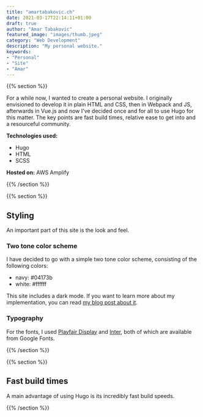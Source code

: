 ```yaml
---
title: "amartabakovic.ch"
date: 2021-03-17T22:14:11+01:00
draft: true
author: "Amar Tabakovic"
featured_image: "images/thumb.jpeg"
category: "Web Development"
description: "My personal website."
keywords:
- "Personal"
- "Site"
- "Amar"
---
```

{{% section %}}

For a while now, I wanted to create a personal website. I originally envisioned to develop it in plain HTML and CSS, then in Webpack and JS, afterwards in Vue.js and now I've decided once and for all to use Hugo for this matter. The key points are fast build times, relative ease to get into and a resourceful community. 

**Technologies used:**
- Hugo
- HTML
- SCSS

**Hosted on:** AWS Amplify

{{% /section %}}

{{% section %}}
## Styling

An important part of this site is the look and feel.

### Two tone color scheme

I have decided to go with a simple two tone color scheme, consisting of the following colors:
- navy: #04173b
- white: #ffffff

This site includes a dark mode. If you want to learn more about my implementation, you can read [my blog post about it](https://amartabakovic.ch/blog/hugo-dark-theme).


### Typography

For the fonts, I used [Playfair Display](https://fonts.google.com/specimen/Playfair+Display?preview.text_type=custom) and [Inter](https://fonts.google.com/specimen/Inter?preview.text_type=custom), both of which are available from Google Fonts.

{{% /section %}}

{{% section %}}

## Fast build times

A main advantage of using Hugo is its incredibly fast build speeds. 

{{% /section %}}



